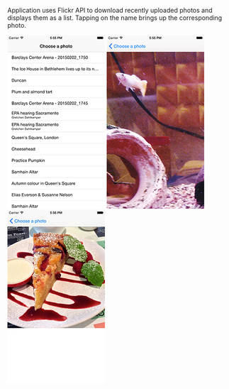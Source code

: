 Application uses Flickr API to download recently uploaded photos and displays them as a list. Tapping on the name brings up the corresponding photo.


![screenshot1](/screenshots/screenshot1.png "screenshot1")
![screenshot2](/screenshots/screenshot2.png "screenshot2")
![screenshot3](/screenshots/screenshot3.png "screenshot3")
